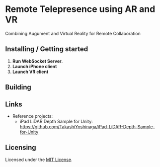# Remote Telepresence using AR and VR
Combining Augument and Virtual Reality for Remote Collaboration

## Installing / Getting started

1. **Run WebSocket Server**.
2. **Launch iPhone client**
3. **Launch VR client**

## Building

## Links
- Reference projects:
  - iPad LiDAR Depth Sample for Unity: https://github.com/TakashiYoshinaga/iPad-LiDAR-Depth-Sample-for-Unity

## Licensing
Licensed under the [MIT License](./LICENSE).
